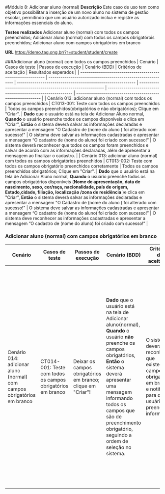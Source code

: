 #Módulo 8: Adicionar aluno (normal)
**Descrição**
Este caso de uso tem como objetivo possibilitar a inserção de um novo aluno no sistema de gestão escolar, permitindo que um usuário autorizado inclua e registre as informações essenciais do aluno.

**Testes realizados**
Adicionar aluno (normal) com todos os campos preenchidos;
Adicionar aluno (normal) com todos os campos obrigatórois preenchidos;
Adicionar aluno com campos obrigatórios em branco

**URL**
https://demo.tag.ong.br/?r=student/student/create

###Adicionar aluno (normal) com todos os campos preenchidos
| Cenário                                                       | Casos de teste                                               | Passos de execução                                           | Cenário (BDD)                                                | Critérios de aceitação                                       | Resultados esperados                                         |
| ------------------------------------------------------------ | ------------------------------------------------------------ | ------------------------------------------------------------ | ------------------------------------------------------------ | ------------------------------------------------------------ | ------------------------------------------------------------ |
| Cenário 013: adicionar aluno (normal) com todos os campos preenchidos | CT013-001: Teste com todos os campos preenchidos             | Todos os campos preenchidos(obrigatórios e não obrigatórios); Clique em "Criar". | **Dado** que o usuário está na tela de Adicionar Aluno normal,  **Quando** o usuário preenche todos os campos disponíveis e clica em "Criar", **Então** o sistema deverá salvar as informações declaradas e apresentar a mensagem "O Cadastro de (nome do aluno ) foi alterado com sucesso!" | O sistema deve salvar as informações cadastradas e apresentar a mensagem “O cadastro de (nome do aluno) foi criado com sucesso!” | O sistema deverá reconhecer que todos os campos foram preenchidos e salvar de acordo com as informações declaradas, além de apresentar a mensagem ao finalizar o cadastro. |
| Cenário 013: adicionar aluno (normal) com todos os campos obrigatórios preenchidos | CT013-002: Teste com todos os campos obrigatório preenchidos corretamente | Todos os campos preenchidos obrigatórios; Clique em "Criar". | **Dado** que o usuário está na tela de Adicionar Aluno normal, **Quando** o usuário preenche todos os campos obrigatórios disponíveis (**Nome de apresentação, data de nascimento, sexo, cor/raça, nacionalidade, país de origem, Estado,cidade, filiação, localização /zona de residência** )e clica em "Criar", **Então** o sistema deverá salvar as informações declaradas e apresentar a mensagem "O Cadastro de (nome do aluno ) foi alterado com sucesso!" | O sistema deve salvar as informações cadastradas e apresentar a mensagem “O cadastro de (nome do aluno) foi criado com sucesso!” | O sistema deve reconhecer as informações cadastradas e apresentar a mensagem “O cadastro de (nome do aluno) foi criado com sucesso!” |

### Adicionar aluno (normal) com campos obrigatórios em branco
| Cenário                                                      | Casos de teste                                              | Passos de execução                                          | Cenário (BDD)                                                | Critérios de aceitação                                       | Resultados esperados                                         |
| ------------------------------------------------------------ | ----------------------------------------------------------- | ----------------------------------------------------------- | ------------------------------------------------------------ | ------------------------------------------------------------ | ------------------------------------------------------------ |
| Cenário 014: adicionar aluno (normal) com campos obrigatórios em branco | CT014-001: Teste com todos os campos obrigatórios em branco | Deixar os campos obrigatórios em branco; clique em "Criar"! | **Dado** que o usuário está na tela de Adicionar aluno(normal), **Quando** o usuário **não** preenche os campos obrigatórios, **Então** o sistema deverá apresentar uma mensagem informando todos os campos que são de preenchimento obrigatório, seguindo a ordem de seleção no sistema. | O sistema deverá reconhecer que existem campos obrigatórios em branco e notificar para que o usuário preencha a informação. | O sistema apresentará uma mensagem indicando os campos que não foram preenchidos:     "Campo **Nome** é obrigatório. Campo **Data de nascimento** é obrigatório. Campo **Sexo** é obrigatório. Campo **Cor/Raça** é obrigatório. Campo **Filiação** é obrigatório. Campo **Nacionalidade** é obrigatório. Campo **País de origem** é obrigatório. Campo **Localização/ Zona de residência** é obrigatório.", e não permitir criar o novo usuário. |

